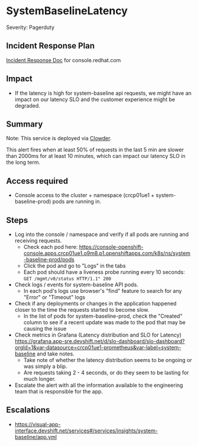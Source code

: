 # SystemBaselineLatency
Severity: Pagerduty

## Incident Response Plan
[Incident Response Doc](https://docs.google.com/document/d/1AyEQnL4B11w7zXwum8Boty2IipMIxoFw1ri1UZB6xJE) for console.redhat.com

## Impact
- If the latency is high for system-baseline api requests, we might have an impact on our latency SLO and the customer experience might be degraded.

## Summary
Note:  This service is deployed via [Clowder](https://gitlab.cee.redhat.com/service/app-interface/-/blob/master/docs/console.redhat.com/app-sops/clowder/clowder.rst).

This alert fires when at least 50% of requests in the last 5 min are slower than 2000ms for at least 10 minutes, which can impact our latency SLO in the long term.

## Access required
-  Console access to the cluster + namespace (crcp01ue1 + system-baseline-prod) pods are running in.

## Steps
-  Log into the console / namespace and verify if all pods are running and receiving requests.
    - Check each pod here: https://console-openshift-console.apps.crcp01ue1.o9m8.p1.openshiftapps.com/k8s/ns/system-baseline-prod/pods
    - Click the pod and go to "Logs" in the tabs
    - Each pod should have a liveness probe running every 10 seconds: `GET /mgmt/v0/status HTTP/1.1" 200`
-  Check logs / events for system-baseline API pods.
    - In each pod's logs use browser's "find" feature to search for any "Error" or "Timeout" logs
-  Check if any deployments or changes in the application happened closer to the time the requests started to become slow.
    - In the list of pods for system-baseline-prod, check the "Created" column to see if a recent update was made to the pod that may be causing the issue
-  Check metrics in Grafana (Latency distribution and SLO for Latency) https://grafana.app-sre.devshift.net/d/slo-dashboard/slo-dashboard?orgId=1&var-datasource=crcp01ue1-prometheus&var-label=system-baseline and take notes.
    - Take note of whether the latency distribution seems to be ongoing or was simply a blip.
    - Are requests taking 2 - 4 seconds, or do they seem to be lasting for much longer.
-  Escalate the alert with all the information available to the engineering team that is responsible for the app.

## Escalations
-  https://visual-app-interface.devshift.net/services#/services/insights/system-baseline/app.yml
